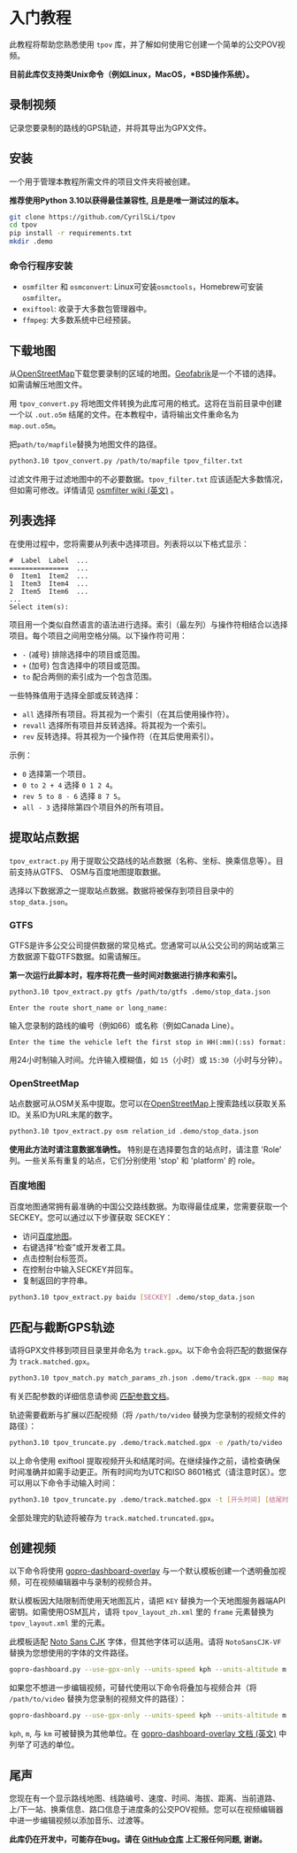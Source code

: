 # 入门教程

此教程将帮助您熟悉使用 `tpov` 库，并了解如何使用它创建一个简单的公交POV视频。

**目前此库仅支持类Unix命令（例如Linux，MacOS，\*BSD操作系统）。**

## 录制视频

记录您要录制的路线的GPS轨迹，并将其导出为GPX文件。

## 安装

一个用于管理本教程所需文件的项目文件夹将被创建。

**推荐使用Python 3.10以获得最佳兼容性, 且是是唯一测试过的版本。**

```bash
git clone https://github.com/CyrilSLi/tpov
cd tpov
pip install -r requirements.txt
mkdir .demo
```

### 命令行程序安装

- `osmfilter` 和 `osmconvert`: Linux可安装`osmctools`，Homebrew可安装`osmfilter`。
- `exiftool`: 收录于大多数包管理器中。
- `ffmpeg`: 大多数系统中已经预装。

## 下载地图

从[OpenStreetMap](https://www.openstreetmap.org/)下载您要录制的区域的地图。[Geofabrik](https://download.geofabrik.de/)是一个不错的选择。如需请解压地图文件。

用 `tpov_convert.py` 将地图文件转换为此库可用的格式。这将在当前目录中创建一个以 `.out.o5m` 结尾的文件。在本教程中，请将输出文件重命名为 `map.out.o5m`。

把`path/to/mapfile`替换为地图文件的路径。

```bash
python3.10 tpov_convert.py /path/to/mapfile tpov_filter.txt
```

过滤文件用于过滤地图中的不必要数据。`tpov_filter.txt` 应该适配大多数情况，但如需可修改。详情请见 [osmfilter wiki (英文)](https://wiki.openstreetmap.org/wiki/Osmfilter) 。

## 列表选择

在使用过程中，您将需要从列表中选择项目。列表将以以下格式显示：

```
#  Label  Label  ...
===============  ...
0  Item1  Item2  ...
1  Item3  Item4  ...
2  Item5  Item6  ...
...
Select item(s): 
```

项目用一个类似自然语言的语法进行选择。索引（最左列）与操作符相结合以选择项目。每个项目之间用空格分隔。以下操作符可用：

- `-` (减号) 排除选择中的项目或范围。
- `+` (加号) 包含选择中的项目或范围。
- `to` 配合两侧的索引成为一个包含范围。

一些特殊值用于选择全部或反转选择：

- `all` 选择所有项目。将其视为一个索引（在其后使用操作符）。
- `revall` 选择所有项目并反转选择。将其视为一个索引。
- `rev` 反转选择。将其视为一个操作符（在其后使用索引）。

示例：

- `0` 选择第一个项目。
- `0 to 2 + 4` 选择 `0 1 2 4`。
- `rev 5 to 8 - 6` 选择 `8 7 5`。
- `all - 3` 选择除第四个项目外的所有项目。

## 提取站点数据

`tpov_extract.py` 用于提取公交路线的站点数据（名称、坐标、换乘信息等）。目前支持从GTFS、 OSM与百度地图提取数据。

选择以下数据源之一提取站点数据。数据将被保存到项目目录中的 `stop_data.json`。

### GTFS

GTFS是许多公交公司提供数据的常见格式。您通常可以从公交公司的网站或第三方数据源下载GTFS数据。如需请解压。

**第一次运行此脚本时，程序将花费一些时间对数据进行排序和索引。**

```bash
python3.10 tpov_extract.py gtfs /path/to/gtfs .demo/stop_data.json
```
```
Enter the route short_name or long_name:
```

输入您录制的路线的编号（例如66）或名称（例如Canada Line）。


```
Enter the time the vehicle left the first stop in HH(:mm)(:ss) format:
```

用24小时制输入时间。允许输入模糊值，如 `15`（小时）或 `15:30`（小时与分钟）。

### OpenStreetMap

站点数据可从OSM关系中提取。您可以在[OpenStreetMap](https://www.openstreetmap.org/)上搜索路线以获取关系ID。关系ID为URL末尾的数字。

```bash
python3.10 tpov_extract.py osm relation_id .demo/stop_data.json
```

**使用此方法时请注意数据准确性。** 特别是在选择要包含的站点时，请注意 'Role' 列。一些关系有重复的站点，它们分别使用 'stop' 和 'platform' 的 role。

### 百度地图

百度地图通常拥有最准确的中国公交路线数据。为取得最佳成果，您需要获取一个 SECKEY。您可以通过以下步骤获取 SECKEY：

- 访问[百度地图](https://map.baidu.com/)。
- 右键选择“检查”或开发者工具。
- 点击控制台标签页。
- 在控制台中输入SECKEY并回车。
- 复制返回的字符串。

```bash
python3.10 tpov_extract.py baidu [SECKEY] .demo/stop_data.json
```

## 匹配与截断GPS轨迹

请将GPX文件移到项目目录里并命名为 `track.gpx`。以下命令会将匹配的数据保存为 `track.matched.gpx`。

```bash
python3.10 tpov_match.py match_params_zh.json .demo/track.gpx --map map.out.o5m --stop .demo/stop_data.json
```

有关匹配参数的详细信息请参阅 [匹配参数文档](match_params.md)。

轨迹需要截断与扩展以匹配视频（将 `/path/to/video` 替换为您录制的视频文件的路径）：

```bash
python3.10 tpov_truncate.py .demo/track.matched.gpx -e /path/to/video
```

以上命令使用 exiftool 提取视频开头和结尾时间。在继续操作之前，请检查确保时间准确并如需手动更正。所有时间均为UTC和ISO 8601格式（请注意时区）。您可以用以下命令手动输入时间：

```bash
python3.10 tpov_truncate.py .demo/track.matched.gpx -t [开头时间] [结尾时间]
```

全部处理完的轨迹将被存为 `track.matched.truncated.gpx`。

## 创建视频

以下命令将使用 [gopro-dashboard-overlay](https://github.com/CyrilSLi/gopro-dashboard-overlay) 与一个默认模板创建一个透明叠加视频，可在视频编辑器中与录制的视频合并。

默认模板因大陆限制而使用天地图瓦片，请把 `KEY` 替换为一个天地图服务器端API密钥。如需使用OSM瓦片，请将 `tpov_layout_zh.xml` 里的 `frame` 元素替换为 `tpov_layout.xml` 里的元素。

此模板适配 [Noto Sans CJK](https://github.com/googlefonts/noto-cjk/raw/main/Sans/Variable/OTC/NotoSansCJK-VF.otf.ttc) 字体，但其他字体可以适用。请将 `NotoSansCJK-VF` 替换为您想使用的字体的文件路径。

```bash
gopro-dashboard.py --use-gpx-only --units-speed kph --units-altitude m --units-distance km --font NotoSansCJK-VF --profile overlay --overlay-size 1920x1080 --layout-xml tpov_layout_zh.xml .demo/overlay.mov --gpx .demo/track.matched.truncated.gpx --map-api-key KEY
```

如果您不想进一步编辑视频，可替代使用以下命令将叠加与视频合并（将 `/path/to/video` 替换为您录制的视频文件的路径）：

```bash
gopro-dashboard.py --use-gpx-only --units-speed kph --units-altitude m --units-distance km --font NotoSansCJK-VF --overlay-size 1920x1080 --layout-xml tpov_layout_zh.xml /path/to/video .demo/overlay.mp4 --gpx .demo/track.matched.truncated.gpx --map-api-key KEY
```

`kph`, `m`, 与 `km` 可被替换为其他单位。在 [gopro-dashboard-overlay 文档 (英文)](https://github.com/time4tea/gopro-dashboard-overlay/tree/main/docs/xml/examples/04-metrics#conversions) 中列举了可选的单位。

## 尾声

您现在有一个显示路线地图、线路编号、速度、时间、海拔、距离、当前道路、上/下一站、换乘信息、路口信息于进度条的公交POV视频。您可以在视频编辑器中进一步编辑视频以添加音乐、过渡等。

**此库仍在开发中，可能存在bug。请在 [GitHub仓库](https://github.com/CyrilSLi/tpov/tree/main) 上汇报任何问题, 谢谢。**